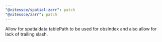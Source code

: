 ```yaml
---
"@vitessce/spatial-zarr": patch
"@vitessce/zarr": patch
---
```


Allow for spatialdata tablePath to be used for obsIndex and also allow for lack of trailing slash.
